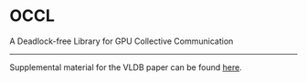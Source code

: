 # OCCL
A Deadlock-free Library for GPU Collective Communication

---

Supplemental material for the VLDB paper can be found [here](/README_vldb.md).
